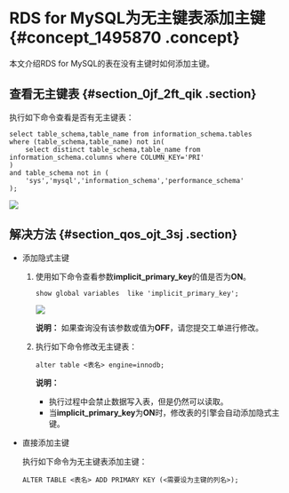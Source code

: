 # RDS for MySQL为无主键表添加主键 {#concept_1495870 .concept}

本文介绍RDS for MySQL的表在没有主键时如何添加主键。

## 查看无主键表 {#section_0jf_2ft_qik .section}

执行如下命令查看是否有无主键表：

``` {#codeblock_0jo_r34_d7r}
select table_schema,table_name from information_schema.tables
where (table_schema,table_name) not in(
    select distinct table_schema,table_name from information_schema.columns where COLUMN_KEY='PRI'
)
and table_schema not in (
    'sys','mysql','information_schema','performance_schema'
);
```

![](http://static-aliyun-doc.oss-cn-hangzhou.aliyuncs.com/assets/img/1188469/156473669254218_zh-CN.png)

## 解决方法 {#section_qos_ojt_3sj .section}

-   添加隐式主键
    1.  使用如下命令查看参数**implicit\_primary\_key**的值是否为**ON**。

        ``` {#codeblock_4mx_y57_zx1}
        show global variables  like 'implicit_primary_key';
        ```

        ![](http://static-aliyun-doc.oss-cn-hangzhou.aliyuncs.com/assets/img/1188469/156473669254222_zh-CN.png)

        **说明：** 如果查询没有该参数或值为**OFF**，请您提交工单进行修改。

    2.  执行如下命令修改无主键表：

        ``` {#codeblock_6gz_ym4_iau}
        alter table <表名> engine=innodb;
        ```

        **说明：** 

        -   执行过程中会禁止数据写入表，但是仍然可以读取。
        -   当**implicit\_primary\_key**为**ON**时，修改表的引擎会自动添加隐式主键。
-   直接添加主键

    执行如下命令为无主键表添加主键：

    ``` {#codeblock_gi2_o2n_7mb}
    ALTER TABLE <表名> ADD PRIMARY KEY (<需要设为主键的列名>);
    ```


